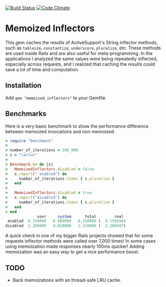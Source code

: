 [![Build Status](https://travis-ci.org/WizardOfOgz/memoized_inflectors.svg?branch=master)](https://travis-ci.org/WizardOfOgz/memoized_inflectors) [![Code Climate](https://codeclimate.com/github/WizardOfOgz/memoized_inflectors/badges/gpa.svg)](https://codeclimate.com/github/WizardOfOgz/memoized_inflectors)

# Memoized Inflectors

This gem caches the results of ActiveSupport's String inflector methods, such as `tableize`, `constantize`, `underscore`, `pluralize`, etc. These methods are used inside Rails and are also useful for meta-programming. In the applications I analyzed the same values were being repeatedly inflected, especially across requests, and I realized that caching the results could save a lot of time and computation.


## Installation

Add `gem "memoized_inflectors"` to your Gemfile.


## Benchmarks

Here is a very basic benchmark to show the performance difference between memoized invocations and non-memoized.

```ruby
> require "benchmark"
>
> number_of_iterations = 100_000
> s = "cactus"
>
> Benchmark.bm do |x|
>   MemoizedInflectors.disabled = false
>   x.report(" enabled") do
>     number_of_iterations.times { s.pluralize }
>   end
>
>   MemoizedInflectors.disabled = true
>   x.report("disabled") do
>     number_of_iterations.times { s.pluralize }
>   end
> end
              user     system      total        real
 enabled  0.150000   0.000000   0.150000 (  0.156598)
disabled  2.200000   0.010000   2.210000 (  2.206597)
```

A quick check in one of my bigger Rails projects showed that for some requests inflector methods were called over 7,000 times! In some cases using memoization made responses nearly 100ms quicker! Adding memoization was an easy way to get a nice performance boost.

## TODO

* Back memoizations with an thread-safe LRU cache.
